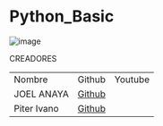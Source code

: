 # Python_Basic

![image](https://user-images.githubusercontent.com/68443246/147394442-163ece67-7168-4fcc-bd49-a0fe0c96105b.png)

CREADORES

<table border="0">
<tr>
<td>Nombre</td>
<td>Github</td>
<td>Youtube</td>
</tr>
<tr>
    <td>JOEL ANAYA </td>
    <td><a href="https://github.com/Joelanaya/" target="_blank">Github</a> </td>
    <td></td>
</tr>
<tr>
    <td>Piter Ivano</td>
    <td><a href="https://github.com/PiterIvano/" target="_blank">Github</a> </td>
</tr>
</table>
